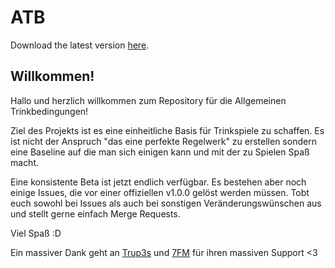 # ATB

Download the latest version [here](https://github.com/Ofen34/ATB/releases/download/latest/ATB.pdf).

## Willkommen!

Hallo und herzlich willkommen zum Repository für die Allgemeinen Trinkbedingungen!

Ziel des Projekts ist es eine einheitliche Basis für Trinkspiele zu schaffen.
Es ist nicht der Anspruch "das eine perfekte Regelwerk" zu erstellen sondern eine Baseline auf die man sich einigen kann und mit der zu Spielen Spaß macht.

Eine konsistente Beta ist jetzt endlich verfügbar.
Es bestehen aber noch einige Issues, die vor einer offiziellen v1.0.0 gelöst werden müssen.
Tobt euch  sowohl bei Issues als auch bei sonstigen Veränderungswünschen aus und stellt gerne einfach Merge Requests.

Viel Spaß :D

Ein massiver Dank geht an [Trup3s](https://github.com/Trup3s) und [7FM](https://github.com/7FM) für ihren massiven Support <3
